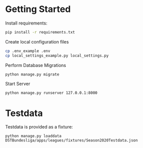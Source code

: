 Getting Started
===============

Install requirements:
```bash
pip install -r requirements.txt
```

Create local configuration files
```bash
cp .env_example .env
cp local_settings_example.py local_settings.py
```

Perform Database Migrations
```bash
python manage.py migrate
```

Start Server
```bash
python manage.py runserver 127.0.0.1:8000
```


Testdata
========

Testdata is provided as a fixture:
```
python manage.py loaddata DSTBundesliga/apps/leagues/fixtures/Season2020Testdata.json
```
